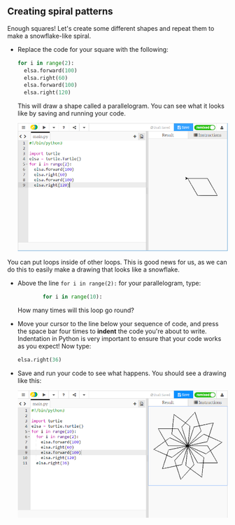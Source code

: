 ## Creating spiral patterns

Enough squares! Let's create some different shapes and repeat them to make a snowflake-like spiral.

- Replace the code for your square with the following:
    
    ```python
    for i in range(2):
      elsa.forward(100)
      elsa.right(60)
      elsa.forward(100)
      elsa.right(120)
    ```
    
    This will draw a shape called a parallelogram. You can see what it looks like by saving and running your code.
    
    ![](images/parallelogram.png)

You can put loops inside of other loops. This is good news for us, as we can do this to easily make a drawing that looks like a snowflake.

- Above the line `for i in range(2):` for your parallelogram, type:
    
    ```python
            for i in range(10):
    ```
    
    How many times will this loop go round?

- Move your cursor to the line below your sequence of code, and press the space bar four times to **indent** the code you're about to write. Indentation in Python is very important to ensure that your code works as you expect! Now type:
    
    ```python
    elsa.right(36)
    ```

- Save and run your code to see what happens. You should see a drawing like this:
    
    ![](images/snowflake1.png)